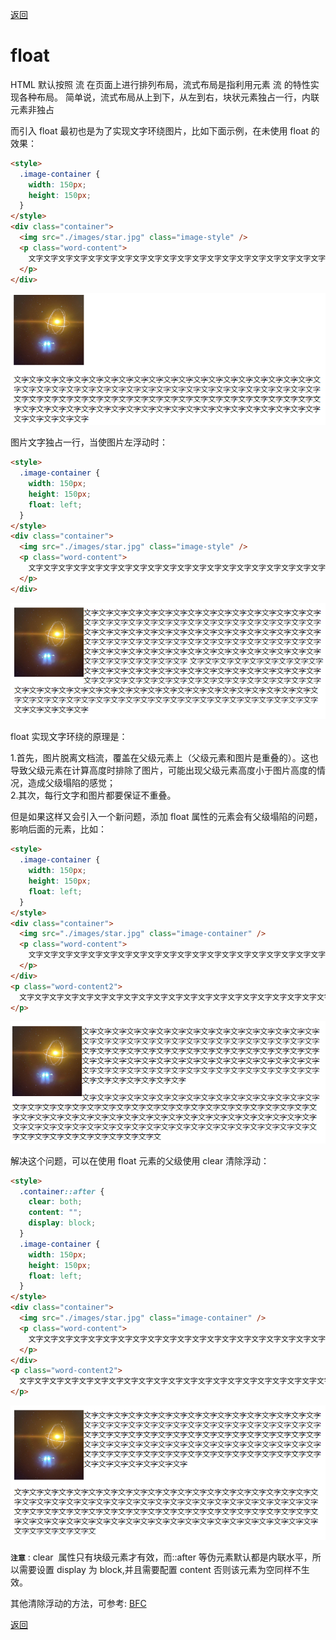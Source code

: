 [返回](./#/css/)

# float

HTML 默认按照 流 在页面上进行排列布局，流式布局是指利用元素 流 的特性实现各种布局。 简单说，流式布局从上到下，从左到右，块状元素独占一行，内联元素非独占

而引入 float 最初也是为了实现文字环绕图片，比如下面示例，在未使用 float 的效果：

```html
<style>
  .image-container {
    width: 150px;
    height: 150px;
  }
</style>
<div class="container">
  <img src="./images/star.jpg" class="image-style" />
  <p class="word-content">
    文字文字文字文字文字文字文字文字文字文字文字文字文字文字文字文字文字文字文字文字文字文字文字文字文字文字文字文字文字文字文字文字文字文字文字文字文字文字文字文字文字文字文字文字文字文字文字文字文字文字文字文字文字文字文字文字文字文字文字文字文字文字文字文字文字文字文字文字文字文字文字文字文字文字文字文字文字文字文字文字文字文字文字文字文字文字文字
  </p>
</div>
```

![no-float.png](./images/no-float.png)

图片文字独占一行，当使图片左浮动时：

```html
<style>
  .image-container {
    width: 150px;
    height: 150px;
    float: left;
  }
</style>
<div class="container">
  <img src="./images/star.jpg" class="image-style" />
  <p class="word-content">
    文字文字文字文字文字文字文字文字文字文字文字文字文字文字文字文字文字文字文字文字文字文字文字文字文字文字文字文字文字文字文字文字文字文字文字文字文字文字文字文字文字文字文字文字文字文字文字文字文字文字文字文字文字文字文字文字文字文字文字文字文字文字文字文字文字文字文字文字文字文字文字文字文字文字文字文字文字文字文字文字文字文字文字文字文字文字文字
  </p>
</div>
```

![no-float.png](./images/float-left.png)

float 实现文字环绕的原理是：

1.首先，图片脱离文档流，覆盖在父级元素上（父级元素和图片是重叠的）。这也导致父级元素在计算高度时排除了图片，可能出现父级元素高度小于图片高度的情况，造成父级塌陷的感觉；\
2.其次，每行文字和图片都要保证不重叠。

但是如果这样又会引入一个新问题，添加 float 属性的元素会有父级塌陷的问题，影响后面的元素，比如：

```html
<style>
  .image-container {
    width: 150px;
    height: 150px;
    float: left;
  }
</style>
<div class="container">
  <img src="./images/star.jpg" class="image-container" />
  <p class="word-content">
    文字文字文字文字文字文字文字文字文字文字文字文字文字文字文字文字文字文字文字文字文字文字文字文字文字文字文字文字文字文字文字文字文字文字文字文字文字文字文字文字文字文字文字文字文字文字文字文字文字文字文字文字文字文字文字文字文字文字文字文字文字文字文字文字文字文字文字文字文字文字文字文字文字文字文字文字文字文字文字文字文字文字文字文字文字文字文字
  </p>
</div>
<p class="word-content2">
  文字文字文字文字文字文字文字文字文字文字文字文字文字文字文字文字文字文字文字文字文字文字文字文字文字文字文字文字文字文字文字文字文字文字文字文字文字文字文字文字文字文字文字文字文字文字文字文字文字文字文字文字文字文字文字文字文字文字文字文字文字文字文字文字文字文字文字文字文字文字文字文字文字文字文字文字文字文字文字文字文字文字文字文字文字文字文字文
</p>
```

![no-float.png](./images/out-float.png)

解决这个问题，可以在使用 float 元素的父级使用 clear 清除浮动：

```html
<style>
  .container::after {
    clear: both;
    content: "";
    display: block;
  }
  .image-container {
    width: 150px;
    height: 150px;
    float: left;
  }
</style>
<div class="container">
  <img src="./images/star.jpg" class="image-container" />
  <p class="word-content">
    文字文字文字文字文字文字文字文字文字文字文字文字文字文字文字文字文字文字文字文字文字文字文字文字文字文字文字文字文字文字文字文字文字文字文字文字文字文字文字文字文字文字文字文字文字文字文字文字文字文字文字文字文字文字文字文字文字文字文字文字文字文字文字文字文字文字文字文字文字文字文字文字文字文字文字文字文字文字文字文字文字文字文字文字文字文字文字
  </p>
</div>
<p class="word-content2">
  文字文字文字文字文字文字文字文字文字文字文字文字文字文字文字文字文字文字文字文字文字文字文字文字文字文字文字文字文字文字文字文字文字文字文字文字文字文字文字文字文字文字文字文字文字文字文字文字文字文字文字文字文字文字文字文字文字文字文字文字文字文字文字文字文字文字文字文字文字文字文字文字文字文字文字文字文字文字文字文字文字文字文字文字文字文字文字文
</p>
```

![no-float.png](./images/clear-float.png)

**`注意`** : clear  属性只有块级元素才有效，而::after 等伪元素默认都是内联水平，所以需要设置 display 为 block,并且需要配置 content 否则该元素为空同样不生效。

其他清除浮动的方法，可参考: [BFC](./bfc.md)

[返回](./#/css/)
